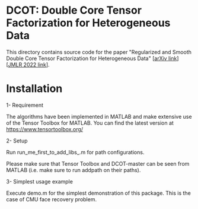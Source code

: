 # DCOT: Double Core Tensor Factorization for Heterogeneous Data


This directory contains source code for the paper "Regularized and Smooth Double Core Tensor Factorization for Heterogeneous Data" [[arXiv link](https://arxiv.org/abs/1911.10454)] [[JMLR 2022 link](https://www.jmlr.org/)]. 


# Installation

 1- Requirement
 
The algorithms have been implemented in MATLAB and make extensive use of the Tensor Toolbox for MATLAB. You can find the latest version at https://www.tensortoolbox.org/


2- Setup

Run run_me_first_to_add_libs_.m for path configurations.

Please make sure that Tensor Toolbox and DCOT-master can be seen from MATLAB (i.e. make sure to run addpath on their paths).


3- Simplest usage example

Execute demo.m for the simplest demonstration of this package. This is the case of CMU face recovery problem.
